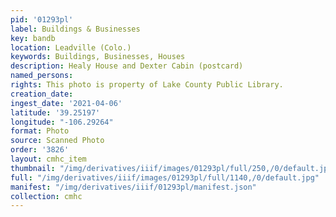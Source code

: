 ```yaml
---
pid: '01293pl'
label: Buildings & Businesses
key: bandb
location: Leadville (Colo.)
keywords: Buildings, Businesses, Houses
description: Healy House and Dexter Cabin (postcard)
named_persons: 
rights: This photo is property of Lake County Public Library.
creation_date: 
ingest_date: '2021-04-06'
latitude: '39.25197'
longitude: "-106.29264"
format: Photo
source: Scanned Photo
order: '3826'
layout: cmhc_item
thumbnail: "/img/derivatives/iiif/images/01293pl/full/250,/0/default.jpg"
full: "/img/derivatives/iiif/images/01293pl/full/1140,/0/default.jpg"
manifest: "/img/derivatives/iiif/01293pl/manifest.json"
collection: cmhc
---
```

